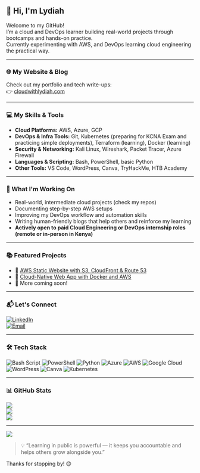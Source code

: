 ## 👋 Hi, I'm Lydiah

Welcome to my GitHub!  
I’m a cloud and DevOps learner building real-world projects through bootcamps and hands-on practice.  
Currently experimenting with AWS, and DevOps learning cloud engineering the practical way.

---

### 🌐 My Website & Blog  
Check out my portfolio and tech write-ups:  
👉 [cloudwithlydiah.com](https://cloudwithlydiah.com/)

---

### 💻 My Skills & Tools

- **Cloud Platforms:** AWS, Azure, GCP
- **DevOps & Infra Tools:** Git, Kubernetes (preparing for KCNA Exam and practicing simple deployments), Terraform (learning), Docker (learning)
- **Security & Networking:** Kali Linux, Wireshark, Packet Tracer, Azure Firewall  
- **Languages & Scripting:** Bash, PowerShell, basic Python  
- **Other Tools:** VS Code, WordPress, Canva, TryHackMe, HTB Academy

---

### 📌 What I'm Working On

- Real-world, intermediate cloud projects (check my repos)
- Documenting step-by-step AWS setups
- Improving my DevOps workflow and automation skills
- Writing human-friendly blogs that help others and reinforce my learning
- **Actively open to paid Cloud Engineering or DevOps internship roles (remote or in-person in Kenya)**


---

### 📚 Featured Projects

- 🔹 [AWS Static Website with S3, CloudFront & Route 53](https://github.com/lydiah/aws-static-site-project)
- 🔹 [Cloud-Native Web App with Docker and AWS](https://github.com/LydiahLaw/cloud-webapp-project)
- 🔹 More coming soon!
---

### 📬 Let's Connect

[![LinkedIn](https://img.shields.io/badge/LinkedIn-%230077B5.svg?logo=linkedin&logoColor=white)](https://www.linkedin.com/in/lydiah-nganga/)  
[![Email](https://img.shields.io/badge/Email-D14836?logo=gmail&logoColor=white)](mailto:Lygashiku@gmail.com)

---

### 🛠️ Tech Stack

![Bash Script](https://img.shields.io/badge/bash_script-%23121011.svg?style=for-the-badge&logo=gnu-bash&logoColor=white)
![PowerShell](https://img.shields.io/badge/PowerShell-%235391FE.svg?style=for-the-badge&logo=powershell&logoColor=white)
![Python](https://img.shields.io/badge/python-3670A0?style=for-the-badge&logo=python&logoColor=ffdd54)
![Azure](https://img.shields.io/badge/azure-%230072C6.svg?style=for-the-badge&logo=microsoftazure&logoColor=white)
![AWS](https://img.shields.io/badge/AWS-%23FF9900.svg?style=for-the-badge&logo=amazon-aws&logoColor=white)
![Google Cloud](https://img.shields.io/badge/GoogleCloud-%234285F4.svg?style=for-the-badge&logo=google-cloud&logoColor=white)
![WordPress](https://img.shields.io/badge/WordPress-%23117AC9.svg?style=for-the-badge&logo=WordPress&logoColor=white)
![Canva](https://img.shields.io/badge/Canva-%2300C4CC.svg?style=for-the-badge&logo=Canva&logoColor=white)
![Kubernetes](https://img.shields.io/badge/kubernetes-%23326ce5.svg?style=for-the-badge&logo=kubernetes&logoColor=white)

---

### 📊 GitHub Stats

![](https://github-readme-stats.vercel.app/api?username=LydiahLaw&theme=blueberry&hide_border=false&include_all_commits=true&count_private=true)  
![](https://nirzak-streak-stats.vercel.app/?user=LydiahLaw&theme=blueberry&hide_border=false)  
![](https://github-readme-stats.vercel.app/api/top-langs/?username=LydiahLaw&theme=blueberry&hide_border=false&layout=compact)

---

[![](https://visitcount.itsvg.in/api?id=LydiahLaw&icon=0&color=0)](https://visitcount.itsvg.in)

> 💡 “Learning in public is powerful — it keeps you accountable and helps others grow alongside you.”

Thanks for stopping by! 😊
